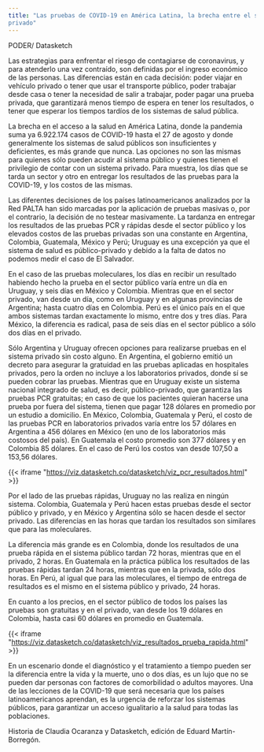 ```yaml
---
title: "Las pruebas de COVID-19 en América Latina, la brecha entre el sistema público y el
privado"
---
```


PODER/ Datasketch

Las estrategias para enfrentar el riesgo de contagiarse de coronavirus, y para atenderlo una
vez contraído, son definidas por el ingreso económico de las personas. Las diferencias están
en cada decisión: poder viajar en vehículo privado o tener que usar el transporte público,
poder trabajar desde casa o tener la necesidad de salir a trabajar, poder pagar una prueba
privada, que garantizará menos tiempo de espera en tener los resultados, o tener que
esperar los tiempos tardíos de los sistemas de salud pública.

La brecha en el acceso a la salud en América Latina, donde la pandemia suma ya 6.922.174
casos de COVID-19 hasta el 27 de agosto y donde generalmente los sistemas de salud
públicos son insuficientes y deficientes, es más grande que nunca. Las opciones no son las
mismas para quienes sólo pueden acudir al sistema público y quienes tienen el privilegio de
contar con un sistema privado. Para muestra, los días que se tarda un sector y otro en
entregar los resultados de las pruebas para la COVID-19, y los costos de las mismas.

Las diferentes decisiones de los países latinoamericanos analizados por la Red PALTA han
sido marcadas por la aplicación de pruebas masivas o, por el contrario, la decisión de no
testear masivamente. La tardanza en entregar los resultados de las pruebas PCR y rápidas
desde el sector público y los elevados costos de las pruebas privadas son una constante en
Argentina, Colombia, Guatemala, México y Perú; Uruguay es una excepción ya que el
sistema de salud es público-privado y debido a la falta de datos no podemos medir el caso de
El Salvador.

En el caso de las pruebas moleculares, los días en recibir un resultado habiendo hecho la
prueba en el sector público varía entre un día en Uruguay, y seis días en México y Colombia.
Mientras que en el sector privado, van desde un día, como en Uruguay y en algunas
provincias de Argentina; hasta cuatro días en Colombia. Perú es el único país en el que
ambos sistemas tardan exactamente lo mismo, entre dos y tres días. Para México, la
diferencia es radical, pasa de seis días en el sector público a sólo dos días en el privado.

Sólo Argentina y Uruguay ofrecen opciones para realizarse pruebas en el sistema privado sin
costo alguno. En Argentina, el gobierno emitió un decreto para asegurar la gratuidad en las
pruebas aplicadas en hospitales privados, pero la orden no incluye a los laboratorios
privados, donde sí se pueden cobrar las pruebas. Mientras que en Uruguay existe un sistema
nacional integrado de salud, es decir, público-privado, que garantiza las pruebas PCR
gratuitas; en caso de que los pacientes quieran hacerse una prueba por fuera del sistema,
tienen que pagar 128 dólares en promedio por un estudio a domicilio. En México, Colombia,
Guatemala y Perú, el costo de las pruebas PCR en laboratorios privados varía entre los 57
dólares en Argentina a 456 dólares en México (en uno de los laboratorios más costosos del
país). En Guatemala el costo promedio son 377 dólares y en Colombia 85 dólares. En el
caso de Perú los costos van desde 107,50 a 153,56 dólares.

{{< iframe "https://viz.datasketch.co/datasketch/viz_pcr_resultados.html" >}}

Por el lado de las pruebas rápidas, Uruguay no las realiza en ningún sistema. Colombia,
Guatemala y Perú hacen estas pruebas desde el sector público y privado, y en México y
Argentina sólo se hacen desde el sector privado. Las diferencias en las horas que tardan los
resultados son similares que para las moleculares.

La diferencia más grande es en Colombia, donde los resultados de una prueba rápida en el
sistema público tardan 72 horas, mientras que en el privado, 2 horas. En Guatemala en la
práctica pública los resultados de las pruebas rápidas tardan 24 horas, mientras que en la
privada, sólo dos horas. En Perú, al igual que para las moleculares, el tiempo de entrega de
resultados es el mismo en el sistema público y privado, 24 horas.

En cuanto a los precios, en el sector público de todos los países las pruebas son gratuitas y
en el privado, van desde los 19 dólares en Colombia, hasta casi 60 dólares en promedio en
Guatemala.

{{< iframe "https://viz.datasketch.co/datasketch/viz_resultados_prueba_rapida.html" >}}

En un escenario donde el diagnóstico y el tratamiento a tiempo pueden ser la diferencia entre
la vida y la muerte, uno o dos días, es un lujo que no se pueden dar personas con factores
de comorbilidad o adultos mayores. Una de las lecciones de la COVID-19 que será necesaria
que los países latinoamericanos aprendan, es la urgencia de reforzar los sistemas públicos,
para garantizar un acceso igualitario a la salud para todas las poblaciones.

Historia de Claudia Ocaranza y Datasketch, edición de Eduard Martín-Borregón.